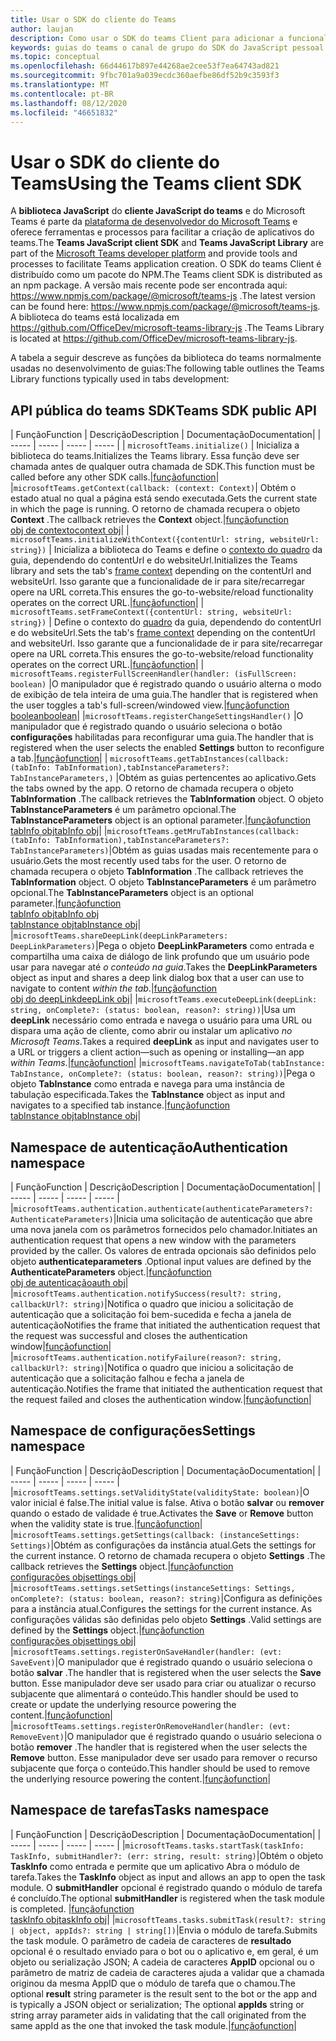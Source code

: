 ```yaml
---
title: Usar o SDK do cliente do Teams
author: laujan
description: Como usar o SDK do teams Client para adicionar a funcionalidade de reconhecimento de equipes às suas guias personalizadas
keywords: guias do teams o canal de grupo do SDK do JavaScript pessoal
ms.topic: conceptual
ms.openlocfilehash: 66d44617b897e44268ae2cee53f7ea64743ad821
ms.sourcegitcommit: 9fbc701a9a039ecdc360aefbe86df52b9c3593f3
ms.translationtype: MT
ms.contentlocale: pt-BR
ms.lasthandoff: 08/12/2020
ms.locfileid: "46651832"
---
```

# <a name="using-the-teams-client-sdk"></a><span data-ttu-id="d286a-104">Usar o SDK do cliente do Teams</span><span class="sxs-lookup"><span data-stu-id="d286a-104">Using the Teams client SDK</span></span>

<span data-ttu-id="d286a-105">A **biblioteca JavaScript** do **cliente JavaScript do teams** e do Microsoft Teams é parte da [plataforma de desenvolvedor do Microsoft Teams](https://msdn.microsoft.com/microsoft-teams) e oferece ferramentas e processos para facilitar a criação de aplicativos do teams.</span><span class="sxs-lookup"><span data-stu-id="d286a-105">The **Teams JavaScript client SDK**  and **Teams JavaScript Library** are part of the [Microsoft Teams developer platform](https://msdn.microsoft.com/microsoft-teams) and provide tools and processes to facilitate Teams application creation.</span></span> <span data-ttu-id="d286a-106">O SDK do teams Client é distribuído como um pacote do NPM.</span><span class="sxs-lookup"><span data-stu-id="d286a-106">The Teams client SDK is distributed as an npm package.</span></span> <span data-ttu-id="d286a-107">A versão mais recente pode ser encontrada aqui: <https://www.npmjs.com/package/@microsoft/teams-js> .</span><span class="sxs-lookup"><span data-stu-id="d286a-107">The latest version can be found here: <https://www.npmjs.com/package/@microsoft/teams-js>.</span></span> <span data-ttu-id="d286a-108">A biblioteca do teams está localizada em <https://github.com/OfficeDev/microsoft-teams-library-js> .</span><span class="sxs-lookup"><span data-stu-id="d286a-108">The Teams Library is located at <https://github.com/OfficeDev/microsoft-teams-library-js>.</span></span>

<span data-ttu-id="d286a-109">A tabela a seguir descreve as funções da biblioteca do teams normalmente usadas no desenvolvimento de guias:</span><span class="sxs-lookup"><span data-stu-id="d286a-109">The following table outlines the Teams Library functions typically used in tabs development:</span></span>

## <a name="teams-sdk-public-api"></a><span data-ttu-id="d286a-110">API pública do teams SDK</span><span class="sxs-lookup"><span data-stu-id="d286a-110">Teams SDK public API</span></span> 

| <span data-ttu-id="d286a-111">Função</span><span class="sxs-lookup"><span data-stu-id="d286a-111">Function</span></span>  | <span data-ttu-id="d286a-112">Descrição</span><span class="sxs-lookup"><span data-stu-id="d286a-112">Description</span></span>          | <span data-ttu-id="d286a-113">Documentação</span><span class="sxs-lookup"><span data-stu-id="d286a-113">Documentation</span></span>|
| -----     | -----     | -----    | -----        |
| `microsoftTeams.initialize()` | <span data-ttu-id="d286a-114">Inicializa a biblioteca do teams.</span><span class="sxs-lookup"><span data-stu-id="d286a-114">Initializes the Teams library.</span></span> <span data-ttu-id="d286a-115">Essa função deve ser chamada antes de qualquer outra chamada de SDK.</span><span class="sxs-lookup"><span data-stu-id="d286a-115">This function must be called before any other SDK calls.</span></span>|[<span data-ttu-id="d286a-116">função</span><span class="sxs-lookup"><span data-stu-id="d286a-116">function</span></span>](/javascript/api/@microsoft/teams-js/microsoftteams?view=msteams-client-js-latest#initialize-any-)|
|`microsoftTeams.getContext(callback: (context: Context)`| <span data-ttu-id="d286a-117">Obtém o estado atual no qual a página está sendo executada.</span><span class="sxs-lookup"><span data-stu-id="d286a-117">Gets the current state in which the page is running.</span></span> <span data-ttu-id="d286a-118">O retorno de chamada recupera o objeto **Context** .</span><span class="sxs-lookup"><span data-stu-id="d286a-118">The callback retrieves the **Context** object.</span></span>|[<span data-ttu-id="d286a-119">função</span><span class="sxs-lookup"><span data-stu-id="d286a-119">function</span></span>](/javascript/api/@microsoft/teams-js/microsoftteams?view=msteams-client-js-latest#getcontext--context--context-----void-)<br/>[<span data-ttu-id="d286a-120">obj de contexto</span><span class="sxs-lookup"><span data-stu-id="d286a-120">context obj</span></span>](/javascript/api/@microsoft/teams-js/microsoftteams.context?view=msteams-client-js-latest)|
| `microsoftTeams.initializeWithContext({contentUrl: string, websiteUrl: string})` | <span data-ttu-id="d286a-121">Inicializa a biblioteca do Teams e define o [contexto do quadro](/javascript/api/@microsoft/teams-js/microsoftteams.framecontext?view=msteams-client-js-latest) da guia, dependendo do contentUrl e do websiteUrl.</span><span class="sxs-lookup"><span data-stu-id="d286a-121">Initializes the Teams library and sets the tab's [frame context](/javascript/api/@microsoft/teams-js/microsoftteams.framecontext?view=msteams-client-js-latest) depending on the contentUrl and websiteUrl.</span></span> <span data-ttu-id="d286a-122">Isso garante que a funcionalidade de ir para site/recarregar opere na URL correta.</span><span class="sxs-lookup"><span data-stu-id="d286a-122">This ensures the go-to-website/reload functionality operates on the correct URL.</span></span>|[<span data-ttu-id="d286a-123">função</span><span class="sxs-lookup"><span data-stu-id="d286a-123">function</span></span>](/javascript/api/@microsoft/teams-js/microsoftteams?view=msteams-client-js-latest#initializewithframecontext-framecontext--------void--string---)|
| `microsoftTeams.setFrameContext({contentUrl: string, websiteUrl: string})` | <span data-ttu-id="d286a-124">Define o contexto do [quadro](/javascript/api/@microsoft/teams-js/microsoftteams.framecontext?view=msteams-client-js-latest) da guia, dependendo do contentUrl e do websiteUrl.</span><span class="sxs-lookup"><span data-stu-id="d286a-124">Sets the tab's [frame context](/javascript/api/@microsoft/teams-js/microsoftteams.framecontext?view=msteams-client-js-latest) depending on the contentUrl and websiteUrl.</span></span> <span data-ttu-id="d286a-125">Isso garante que a funcionalidade de ir para site/recarregar opere na URL correta.</span><span class="sxs-lookup"><span data-stu-id="d286a-125">This ensures the go-to-website/reload functionality operates on the correct URL.</span></span>|[<span data-ttu-id="d286a-126">função</span><span class="sxs-lookup"><span data-stu-id="d286a-126">function</span></span>](/javascript/api/@microsoft/teams-js/microsoftteams?view=msteams-client-js-latest#setframecontext-framecontext-)|
| `microsoftTeams.registerFullScreenHandler(handler: (isFullScreen: boolean)` |<span data-ttu-id="d286a-127">O manipulador que é registrado quando o usuário alterna o modo de exibição de tela inteira de uma guia.</span><span class="sxs-lookup"><span data-stu-id="d286a-127">The handler that is registered when the user toggles a tab's full-screen/windowed view.</span></span>|[<span data-ttu-id="d286a-128">função</span><span class="sxs-lookup"><span data-stu-id="d286a-128">function</span></span>](/javascript/api/@microsoft/teams-js/microsoftteams?view=msteams-client-js-latest#registerfullscreenhandler--isfullscreen--boolean-----void-)<br/>[<span data-ttu-id="d286a-129">boolean</span><span class="sxs-lookup"><span data-stu-id="d286a-129">boolean</span></span>](/javascript/api/@microsoft/teams-js/microsoftteams.context?view=msteams-client-js-latest#isfullscreen)|
|`microsoftTeams.registerChangeSettingsHandler()` |<span data-ttu-id="d286a-130">O manipulador que é registrado quando o usuário seleciona o botão **configurações** habilitadas para reconfigurar uma guia.</span><span class="sxs-lookup"><span data-stu-id="d286a-130">The handler that is registered when the user selects the enabled **Settings** button to reconfigure a tab.</span></span>|[<span data-ttu-id="d286a-131">função</span><span class="sxs-lookup"><span data-stu-id="d286a-131">function</span></span>](/javascript/api/@microsoft/teams-js/microsoftteams?view=msteams-client-js-latest#registerchangesettingshandler-------void-)|
| `microsoftTeams.getTabInstances(callback: (tabInfo: TabInformation),tabInstanceParameters?: TabInstanceParameters,)` |<span data-ttu-id="d286a-132">Obtém as guias pertencentes ao aplicativo.</span><span class="sxs-lookup"><span data-stu-id="d286a-132">Gets the tabs owned by the app.</span></span> <span data-ttu-id="d286a-133">O retorno de chamada recupera o objeto **TabInformation** .</span><span class="sxs-lookup"><span data-stu-id="d286a-133">The callback retrieves the **TabInformation** object.</span></span> <span data-ttu-id="d286a-134">O objeto **TabInstanceParameters** é um parâmetro opcional.</span><span class="sxs-lookup"><span data-stu-id="d286a-134">The **TabInstanceParameters** object is an optional parameter.</span></span>|[<span data-ttu-id="d286a-135">função</span><span class="sxs-lookup"><span data-stu-id="d286a-135">function</span></span>](/javascript/api/@microsoft/teams-js/microsoftteams?view=msteams-client-js-latest#gettabinstances--tabinfo--tabinformation-----void--tabinstanceparameters-)<br/>[<span data-ttu-id="d286a-136">tabInfo obj</span><span class="sxs-lookup"><span data-stu-id="d286a-136">tabInfo obj</span></span>](/javascript/api/@microsoft/teams-js/microsoftteams.tabinformation?view=msteams-client-js-latest)|
|`microsoftTeams.getMruTabInstances(callback: (tabInfo: TabInformation),tabInstanceParameters?: TabInstanceParameters)`|<span data-ttu-id="d286a-137">Obtém as guias usadas mais recentemente para o usuário.</span><span class="sxs-lookup"><span data-stu-id="d286a-137">Gets the most recently used tabs for the user.</span></span> <span data-ttu-id="d286a-138">O retorno de chamada recupera o objeto **TabInformation** .</span><span class="sxs-lookup"><span data-stu-id="d286a-138">The callback retrieves the **TabInformation** object.</span></span> <span data-ttu-id="d286a-139">O objeto **TabInstanceParameters** é um parâmetro opcional.</span><span class="sxs-lookup"><span data-stu-id="d286a-139">The **TabInstanceParameters** object is an optional parameter.</span></span>|[<span data-ttu-id="d286a-140">função</span><span class="sxs-lookup"><span data-stu-id="d286a-140">function</span></span>](/javascript/api/@microsoft/teams-js/microsoftteams?view=msteams-client-js-latest#getmrutabinstances--tabinfo--tabinformation-----void--tabinstanceparameters-)<br/>[<span data-ttu-id="d286a-141">tabInfo obj</span><span class="sxs-lookup"><span data-stu-id="d286a-141">tabInfo obj</span></span>](/javascript/api/@microsoft/teams-js/microsoftteams.teaminformation?view=msteams-client-js-latest)<br/>[<span data-ttu-id="d286a-142">tabInstance obj</span><span class="sxs-lookup"><span data-stu-id="d286a-142">tabInstance obj</span></span>](/javascript/api/@microsoft/teams-js/microsoftteams.tabinstanceparameters?view=msteams-client-js-latest)|
|`microsoftTeams.shareDeepLink(deepLinkParameters: DeepLinkParameters)`|<span data-ttu-id="d286a-143">Pega o objeto **DeepLinkParameters** como entrada e compartilha uma caixa de diálogo de link profundo que um usuário pode usar para navegar até *o conteúdo na guia*.</span><span class="sxs-lookup"><span data-stu-id="d286a-143">Takes the **DeepLinkParameters** object as input and shares a deep link dialog box that a user can use to navigate to content *within the tab*.</span></span>|[<span data-ttu-id="d286a-144">função</span><span class="sxs-lookup"><span data-stu-id="d286a-144">function</span></span>](/javascript/api/@microsoft/teams-js/microsoftteams?view=msteams-client-js-latest#sharedeeplink-deeplinkparameters-)<br/>[<span data-ttu-id="d286a-145">obj do deepLink</span><span class="sxs-lookup"><span data-stu-id="d286a-145">deepLink obj</span></span>](/javascript/api/@microsoft/teams-js/microsoftteams.deeplinkparameters?view=msteams-client-js-latest)|
|`microsoftTeams.executeDeepLink(deepLink: string, onComplete?: (status: boolean, reason?: string))`|<span data-ttu-id="d286a-146">Usa um **deepLink** necessário como entrada e navega o usuário para uma URL ou dispara uma ação de cliente, como abrir ou instalar um aplicativo *no Microsoft Teams*.</span><span class="sxs-lookup"><span data-stu-id="d286a-146">Takes a required **deepLink** as input and navigates user to a URL or triggers a client action—such as opening or installing—an app *within Teams*.</span></span>|[<span data-ttu-id="d286a-147">função</span><span class="sxs-lookup"><span data-stu-id="d286a-147">function</span></span>](/javascript/api/@microsoft/teams-js/microsoftteams?view=msteams-client-js-latest#executedeeplink-string---status--boolean--reason---string-----void-)|
|`microsoftTeams.navigateToTab(tabInstance: TabInstance, onComplete?: (status: boolean, reason?: string))`|<span data-ttu-id="d286a-148">Pega o objeto **TabInstance** como entrada e navega para uma instância de tabulação especificada.</span><span class="sxs-lookup"><span data-stu-id="d286a-148">Takes the **TabInstance** object as input and navigates to a specified tab instance.</span></span>|[<span data-ttu-id="d286a-149">função</span><span class="sxs-lookup"><span data-stu-id="d286a-149">function</span></span>](/javascript/api/@microsoft/teams-js/microsoftteams?view=msteams-client-js-latest#navigatetotab-tabinstance-)<br/>[<span data-ttu-id="d286a-150">tabInstance obj</span><span class="sxs-lookup"><span data-stu-id="d286a-150">tabInstance obj</span></span>](/javascript/api/@microsoft/teams-js/microsoftteams.tabinstance?view=msteams-client-js-latest)|

## <a name="authentication-namespace"></a><span data-ttu-id="d286a-151">Namespace de autenticação</span><span class="sxs-lookup"><span data-stu-id="d286a-151">Authentication namespace</span></span>

| <span data-ttu-id="d286a-152">Função</span><span class="sxs-lookup"><span data-stu-id="d286a-152">Function</span></span>  | <span data-ttu-id="d286a-153">Descrição</span><span class="sxs-lookup"><span data-stu-id="d286a-153">Description</span></span>          | <span data-ttu-id="d286a-154">Documentação</span><span class="sxs-lookup"><span data-stu-id="d286a-154">Documentation</span></span>|
| -----     | -----     | -----    | -----        |
|`microsoftTeams.authentication.authenticate(authenticateParameters?: AuthenticateParameters)`|<span data-ttu-id="d286a-155">Inicia uma solicitação de autenticação que abre uma nova janela com os parâmetros fornecidos pelo chamador.</span><span class="sxs-lookup"><span data-stu-id="d286a-155">Initiates an authentication request that opens a new window with the parameters provided by the caller.</span></span> <span data-ttu-id="d286a-156">Os valores de entrada opcionais são definidos pelo objeto **authenticateparameters** .</span><span class="sxs-lookup"><span data-stu-id="d286a-156">Optional input values are defined by the **AuthenticateParameters** object.</span></span>|[<span data-ttu-id="d286a-157">função</span><span class="sxs-lookup"><span data-stu-id="d286a-157">function</span></span>](/javascript/api/@microsoft/teams-js/microsoftteams.authentication?view=msteams-client-js-latest#authenticate-authenticateparameters-)<br/>[<span data-ttu-id="d286a-158">obj de autenticação</span><span class="sxs-lookup"><span data-stu-id="d286a-158">auth obj</span></span>](/javascript/api/@microsoft/teams-js/microsoftteams.authentication.authenticateparameters?view=msteams-client-js-latest)|
|`microsoftTeams.authentication.notifySuccess(result?: string, callbackUrl?: string)`|<span data-ttu-id="d286a-159">Notifica o quadro que iniciou a solicitação de autenticação que a solicitação foi bem-sucedida e fecha a janela de autenticação</span><span class="sxs-lookup"><span data-stu-id="d286a-159">Notifies the frame that initiated the authentication request that the request was successful and closes the authentication window</span></span>|[<span data-ttu-id="d286a-160">função</span><span class="sxs-lookup"><span data-stu-id="d286a-160">function</span></span>](/javascript/api/@microsoft/teams-js/microsoftteams.authentication?view=msteams-client-js-latest#notifysuccess-string--string-)|
|`microsoftTeams.authentication.notifyFailure(reason?: string, callbackUrl?: string)`|<span data-ttu-id="d286a-161">Notifica o quadro que iniciou a solicitação de autenticação que a solicitação falhou e fecha a janela de autenticação.</span><span class="sxs-lookup"><span data-stu-id="d286a-161">Notifies the frame that initiated the authentication request that the request failed and closes the authentication window.</span></span>|[<span data-ttu-id="d286a-162">função</span><span class="sxs-lookup"><span data-stu-id="d286a-162">function</span></span>](/javascript/api/@microsoft/teams-js/microsoftteams.authentication?view=msteams-client-js-latest#notifyfailure-string--string-)|

## <a name="settings-namespace"></a><span data-ttu-id="d286a-163">Namespace de configurações</span><span class="sxs-lookup"><span data-stu-id="d286a-163">Settings namespace</span></span>

| <span data-ttu-id="d286a-164">Função</span><span class="sxs-lookup"><span data-stu-id="d286a-164">Function</span></span>  | <span data-ttu-id="d286a-165">Descrição</span><span class="sxs-lookup"><span data-stu-id="d286a-165">Description</span></span>          | <span data-ttu-id="d286a-166">Documentação</span><span class="sxs-lookup"><span data-stu-id="d286a-166">Documentation</span></span>|
| -----     | -----     | -----    | -----        |
|`microsoftTeams.settings.setValidityState(validityState: boolean)`|<span data-ttu-id="d286a-167">O valor inicial é false.</span><span class="sxs-lookup"><span data-stu-id="d286a-167">The initial value is false.</span></span> <span data-ttu-id="d286a-168">Ativa o botão **salvar** ou **remover** quando o estado de validade é true.</span><span class="sxs-lookup"><span data-stu-id="d286a-168">Activates the **Save** or **Remove** button when the validity state is true.</span></span>|[<span data-ttu-id="d286a-169">função</span><span class="sxs-lookup"><span data-stu-id="d286a-169">function</span></span>](/javascript/api/@microsoft/teams-js/microsoftteams.settings?view=msteams-client-js-latest#setvaliditystate-boolean-)|
|`microsoftTeams.settings.getSettings(callback: (instanceSettings: Settings)`|<span data-ttu-id="d286a-170">Obtém as configurações da instância atual.</span><span class="sxs-lookup"><span data-stu-id="d286a-170">Gets the settings for the current instance.</span></span> <span data-ttu-id="d286a-171">O retorno de chamada recupera o objeto **Settings** .</span><span class="sxs-lookup"><span data-stu-id="d286a-171">The callback retrieves the **Settings** object.</span></span>|[<span data-ttu-id="d286a-172">função</span><span class="sxs-lookup"><span data-stu-id="d286a-172">function</span></span>](/javascript/api/@microsoft/teams-js/microsoftteams.settings?view=msteams-client-js-latest#getsettings--instancesettings--settings-----void-)<br/>[<span data-ttu-id="d286a-173">configurações obj</span><span class="sxs-lookup"><span data-stu-id="d286a-173">settings obj</span></span>](/javascript/api/@microsoft/teams-js/microsoftteams.settings.settings?view=msteams-client-js-latest)|
|`microsoftTeams.settings.setSettings(instanceSettings: Settings, onComplete?: (status: boolean, reason?: string)`|<span data-ttu-id="d286a-174">Configura as definições para a instância atual.</span><span class="sxs-lookup"><span data-stu-id="d286a-174">Configures the settings for the current instance.</span></span> <span data-ttu-id="d286a-175">As configurações válidas são definidas pelo objeto **Settings** .</span><span class="sxs-lookup"><span data-stu-id="d286a-175">Valid settings are defined by the **Settings** object.</span></span>|[<span data-ttu-id="d286a-176">função</span><span class="sxs-lookup"><span data-stu-id="d286a-176">function</span></span>](/javascript/api/@microsoft/teams-js/microsoftteams.settings?view=msteams-client-js-latest#setsettings-settings-)<br/>[<span data-ttu-id="d286a-177">configurações obj</span><span class="sxs-lookup"><span data-stu-id="d286a-177">settings obj</span></span>](/javascript/api/@microsoft/teams-js/microsoftteams.settings.settings?view=msteams-client-js-latest)|
|`microsoftTeams.settings.registerOnSaveHandler(handler: (evt: SaveEvent)`|<span data-ttu-id="d286a-178">O manipulador que é registrado quando o usuário seleciona o botão **salvar** .</span><span class="sxs-lookup"><span data-stu-id="d286a-178">The handler that is registered when the user selects the **Save** button.</span></span> <span data-ttu-id="d286a-179">Esse manipulador deve ser usado para criar ou atualizar o recurso subjacente que alimentará o conteúdo.</span><span class="sxs-lookup"><span data-stu-id="d286a-179">This handler should be used to create or update the underlying resource powering the content.</span></span>|[<span data-ttu-id="d286a-180">função</span><span class="sxs-lookup"><span data-stu-id="d286a-180">function</span></span>](/javascript/api/@microsoft/teams-js/microsoftteams.settings?view=msteams-client-js-latest#registeronsavehandler--evt--saveevent-----void-)|
|`microsoftTeams.settings.registerOnRemoveHandler(handler: (evt: RemoveEvent)`|<span data-ttu-id="d286a-181">O manipulador que é registrado quando o usuário seleciona o botão **remover** .</span><span class="sxs-lookup"><span data-stu-id="d286a-181">The handler that is registered when the user selects the **Remove** button.</span></span> <span data-ttu-id="d286a-182">Esse manipulador deve ser usado para remover o recurso subjacente que força o conteúdo.</span><span class="sxs-lookup"><span data-stu-id="d286a-182">This handler should be used to remove the underlying resource powering the content.</span></span>|[<span data-ttu-id="d286a-183">função</span><span class="sxs-lookup"><span data-stu-id="d286a-183">function</span></span>](/javascript/api/@microsoft/teams-js/microsoftteams.settings?view=msteams-client-js-latest#registeronremovehandler--evt--removeevent-----void-)|

## <a name="tasks-namespace"></a><span data-ttu-id="d286a-184">Namespace de tarefas</span><span class="sxs-lookup"><span data-stu-id="d286a-184">Tasks namespace</span></span>

| <span data-ttu-id="d286a-185">Função</span><span class="sxs-lookup"><span data-stu-id="d286a-185">Function</span></span>  | <span data-ttu-id="d286a-186">Descrição</span><span class="sxs-lookup"><span data-stu-id="d286a-186">Description</span></span>          | <span data-ttu-id="d286a-187">Documentação</span><span class="sxs-lookup"><span data-stu-id="d286a-187">Documentation</span></span>|
| -----     | -----     | -----    | -----        |
|`microsoftTeams.tasks.startTask(taskInfo: TaskInfo, submitHandler?: (err: string, result: string)`|<span data-ttu-id="d286a-188">Obtém o objeto **TaskInfo** como entrada e permite que um aplicativo Abra o módulo de tarefa.</span><span class="sxs-lookup"><span data-stu-id="d286a-188">Takes the **TaskInfo** object as input and allows an app to open the task module.</span></span> <span data-ttu-id="d286a-189">O **submitHandler** opcional é registrado quando o módulo de tarefa é concluído.</span><span class="sxs-lookup"><span data-stu-id="d286a-189">The optional **submitHandler** is registered when the task module is completed.</span></span> |[<span data-ttu-id="d286a-190">função</span><span class="sxs-lookup"><span data-stu-id="d286a-190">function</span></span>](/javascript/api/@microsoft/teams-js/microsoftteams.tasks?view=msteams-client-js-latest#starttask-taskinfo---err--string--result--string-----void-)<br/>[<span data-ttu-id="d286a-191">taskInfo obj</span><span class="sxs-lookup"><span data-stu-id="d286a-191">taskInfo obj</span></span>](/javascript/api/@microsoft/teams-js/microsoftteams.taskinfo?view=msteams-client-js-latest)|
|`microsoftTeams.tasks.submitTask(result?: string | object, appIds?: string | string[])`|<span data-ttu-id="d286a-192">Envia o módulo de tarefa.</span><span class="sxs-lookup"><span data-stu-id="d286a-192">Submits the task module.</span></span> <span data-ttu-id="d286a-193">O parâmetro de cadeia de caracteres de **resultado** opcional é o resultado enviado para o bot ou o aplicativo e, em geral, é um objeto ou serialização JSON; A cadeia de caracteres **AppID** opcional ou o parâmetro de matriz de cadeia de caracteres ajuda a validar que a chamada originou da mesma AppID que o módulo de tarefa que o chamou.</span><span class="sxs-lookup"><span data-stu-id="d286a-193">The optional **result** string parameter is the result sent to the bot or the app and is typically a JSON object or serialization; The optional **appIds** string or string array parameter aids in validating that the call originated from the same appId as the one that invoked the task module.</span></span>|[<span data-ttu-id="d286a-194">função</span><span class="sxs-lookup"><span data-stu-id="d286a-194">function</span></span>](/javascript/api/@microsoft/teams-js/microsoftteams.tasks?view=msteams-client-js-latest#submittask-string---object--string---string---)|